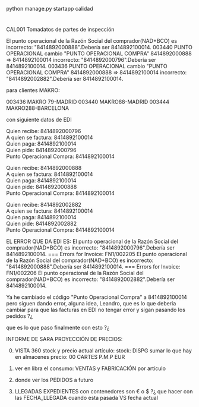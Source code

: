 python manage.py startapp calidad

#
CAL001 Tomadatos de partes de inspección

El punto operacional de la Razón Social del comprador(NAD+BCO) es
incorrecto: "8414892000888".Debería ser 8414892100014.          003440 PUNTO OPERACIONAL cambio "PUNTO OPERACIONAL COMPRA" 8414892000888 => 8414892100014
incorrecto: "8414892000796".Debería ser 8414892100014.          003436 PUNTO OPERACIONAL cambio "PUNTO OPERACIONAL COMPRA" 8414892000888 => 8414892100014
incorrecto: "8414892002882".Debería ser 8414892100014.


para clientes MAKRO:

003436 MAKRO 79-MADRID
003440 MAKRO88-MADRID
003444 MAKRO288-BARCELONA

con siguiente datos de EDI

Quien recibe:               8414892000796  
A quien se factura:         8414892100014  
Quien paga:                 8414892100014  
Quien pide:                 8414892000796  
Punto Operacional Compra:   8414892100014

Quien recibe:               8414892000888  
A quien se factura:         8414892100014  
Quien paga:                 8414892100014  
Quien pide:                 8414892000888  
Punto Operacional Compra:   8414892100014

Quien recibe:               8414892002882  
A quien se factura:         8414892100014  
Quien paga:                 8414892100014  
Quien pide:                 8414892002882  
Punto Operacional Compra:   8414892100014

EL ERROR QUE DA EDI ES:
    El punto operacional de la Razón Social del comprador(NAD+BCO) es
    incorrecto: "8414892000796".Debería ser 8414892100014.
    === Errors for Invoice: FN1/002205
    El punto operacional de la Razón Social del comprador(NAD+BCO) es
    incorrecto: "8414892000888".Debería ser 8414892100014.
    === Errors for Invoice: FN1/002206
    El punto operacional de la Razón Social del comprador(NAD+BCO) es
    incorrecto: "8414892002882".Debería ser 8414892100014.

Ya he cambiado el código "Punto Operacional Compra" a 8414892100014 pero siguen dando error, 
alguna idea, Leandro, que es lo que deberia cambiar para que las facturas en EDI no tengar error y sigan pasando los pedidos ?¿


que es lo que paso finalmente con esto ?¿


INFORME DE SARA PROYECCIÓN DE PRECIOS:

0. VISTA 360 stock y precio actual artículo:
stock: DISPG sumar lo que hay en almacenes
precio: 00 CARTES P.M.P EUR

1. ver en libra el consumo: VENTAS y FABRICACIÓN por artículo

2. donde ver los PEDIDOS a futuro

3. LLEGADAS EXPEDIENTES con contenedores son € o $ ?¿
que hacer con las FECHA_LLEGADA cuando esta pasada VS fecha actual